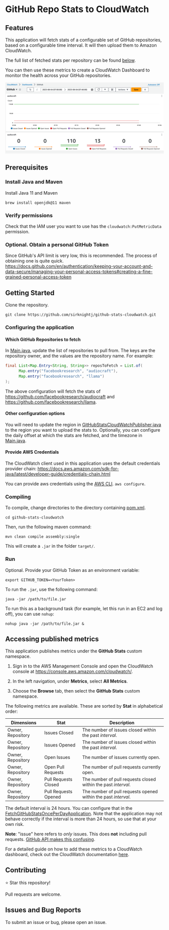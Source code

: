 # GitHub Repo Stats to CloudWatch

## Features

This application will fetch stats of a configurable set of GitHub repositories,
based on a configurable time interval. It will then upload them to Amazon
CloudWatch.

The full list of fetched stats per repository can be found [below](#accessing-published-metrics).

You can then use these metrics to create a CloudWatch Dashboard to monitor the
health across your GitHub repositories.

![sample-dashboard.png](images/sample-dashboard.png)

## Prerequisites

### Install Java and Maven

Install Java 11 and Maven

```shell
brew install openjdk@11 maven
```

### Verify permissions

Check that the IAM user you want to use has the `cloudwatch:PutMetricData`
permission.

### Optional. Obtain a personal GitHub Token

Since GitHub's API limit is very low, this is recommended. The process of
obtaining one is quite
quick. https://docs.github.com/en/authentication/keeping-your-account-and-data-secure/managing-your-personal-access-tokens#creating-a-fine-grained-personal-access-token

## Getting Started

Clone the repository.

```shell
git clone https://github.com/sirknightj/github-stats-cloudwatch.git
```

### Configuring the application

#### Which GitHub Repositories to fetch

In [Main.java](src/main/java/com/sirknightj/Main.java), update the list of repositories
to pull from. The keys are the repository owner, and the values are the
repository name.
For example:

```java
final List<Map.Entry<String, String>> reposToFetch = List.of(
      Map.entry("facebookresearch", "audiocraft"),
      Map.entry("facebookresearch", "llama")
);
```

The above configuration will fetch the stats
of https://github.com/facebookresearch/audiocraft
and https://github.com/facebookresearch/llama.

#### Other configuration options

You will need to update the region
in [GitHubStatsCloudWatchPublisher.java](src/main/java/com/sirknightj/cloudwatch/GitHubStatsCloudWatchPublisher.java#L28)
to the region you want to upload the stats to.
Optionally, you can configure the daily offset at which the stats are fetched,
and the timezone in [Main.java](src/main/java/com/sirknightj/Main.java#L15).

#### Provide AWS Credentials

The CloudWatch client used in this application uses the default credentials
provider
chain: https://docs.aws.amazon.com/sdk-for-java/latest/developer-guide/credentials-chain.html

You can provide aws credentials using
the [AWS CLI](https://docs.aws.amazon.com/cli/latest/userguide/getting-started-install.html#getting-started-install-instructions). `aws configure`.

### Compiling

To compile, change directories to the directory containing [pom.xml](pom.xml).

```shell
cd github-stats-cloudwatch
```

Then, run the following maven command:

```shell
mvn clean compile assembly:single
```

This will create a `.jar` in the folder `target/`.

### Run

Optional. Provide your GitHub Token as an environment variable:

```shell
export GITHUB_TOKEN=<YourToken>
```

To run the `.jar`, use the following command:

```shell
java -jar /path/to/file.jar
```

To run this as a background task (for example, let this run in an EC2 and log off), you can use `nohup`:
```shell
nohup java -jar /path/to/file.jar &
```

## Accessing published metrics

This application publishes metrics under the **GitHub Stats** custom namespace.

1. Sign in to the AWS Management Console and open the CloudWatch console
   at https://console.aws.amazon.com/cloudwatch/.

2. In the left navigation, under **Metrics**, select **All Metrics**.

3. Choose the **Browse** tab, then select the **GitHub Stats** custom namespace.

The following metrics are available. These are sorted by **Stat** in alphabetical
order:

| Dimensions | Stat                 | Description                                             |
| ---------- |----------------------|---------------------------------------------------------|
| Owner, Repository | Issues Closed        | The number of issues closed within the past _interval_. |
| Owner, Repository | Issues Opened        | The number of issues closed within the past _interval_.  |
| Owner, Repository | Open Issues          | The number of issues currently open.                    |
| Owner, Repository | Open Pull Requests   | The number of pull requests currently open.             |
| Owner, Repository | Pull Requests Closed | The number of pull requests closed within the past _interval_.  |
| Owner, Repository | Pull Requests Opened | The number of pull requests opened within the past _interval_. |

The default interval is 24 hours. You can configure that in the [FetchGitHubStatsOncePerDayApplication](src/main/java/com/sirknightj/application/FetchGithubStatsOncePerDayApplication.java). Note that the application may not behave correctly if the interval is more than 24 hours, so use that at your own risk.

**Note**: "issue" here refers to _only_ issues. This does **not** including pull
requests. [GitHub API makes this confusing](https://docs.github.com/en/rest/issues/issues?apiVersion=2022-11-28#list-issues-assigned-to-the-authenticated-user).

For a detailed guide on how to add these metrics to a CloudWatch dashboard, check out the CloudWatch documentation [here](https://docs.aws.amazon.com/AmazonCloudWatch/latest/monitoring/create_dashboard.html).

## Contributing

⭐ Star this repository!

Pull requests are welcome.

## Issues and Bug Reports

To submit an issue or bug, please open an issue.
